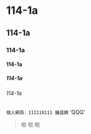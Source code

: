 # 114-1a
## 114-1a
### 114-1a
#### 114-1a
##### 114-1a
###### 114-1a

```個人網頁:```
`112118111 鍾昌錦`
'QQQ'
>啦
>啦
>啦


